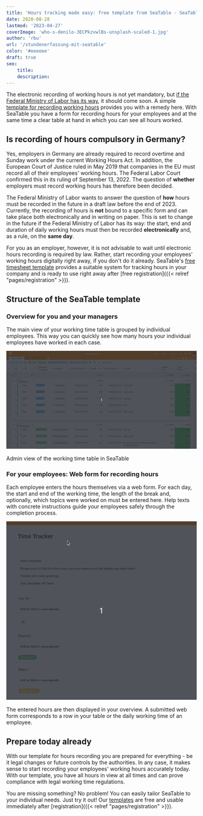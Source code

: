 ```yaml
---
title: 'Hours tracking made easy: free template from SeaTable - SeaTable'
date: 2020-08-28
lastmod: '2023-04-27'
coverImage: 'who-s-denilo-3ECPkzvwlBs-unsplash-scaled-1.jpg'
author: 'rbu'
url: '/stundenerfassung-mit-seatable'
color: '#eeeeee'
draft: true
seo:
    title:
    description:
---
```


The electronic recording of working hours is not yet mandatory, but [if the Federal Ministry of Labor has its way](https://www.tagesschau.de/wirtschaft/unternehmen/arbeitszeit-erfassung-heil-101.html), it should come soon. A simple [template for recording working hours](https://seatable.io/en/arbeitszeiterfassung/) provides you with a remedy here. With SeaTable you have a form for recording hours for your employees and at the same time a clear table at hand in which you can see all hours worked.

## Is recording of hours compulsory in Germany?

Yes, employers in Germany are already required to record overtime and Sunday work under the current Working Hours Act. In addition, the European Court of Justice ruled in May 2019 that companies in the EU must record all of their employees' working hours. The Federal Labor Court confirmed this in its ruling of September 13, 2022. The question of **whether** employers must record working hours has therefore been decided.

The Federal Ministry of Labor wants to answer the question of **how** hours must be recorded in the future in a draft law before the end of 2023. Currently, the recording of hours is **not** bound to a specific form and can take place both electronically and in writing on paper. This is set to change in the future if the Federal Ministry of Labor has its way: the start, end and duration of daily working hours must then be recorded **electronically** and, as a rule, on the **same day**.

For you as an employer, however, it is not advisable to wait until electronic hours recording is required by law. Rather, start recording your employees' working hours digitally right away, if you don't do it already. SeaTable's [free timesheet template](https://seatable.io/en/vorlage/fyp0x2y-s-ut3m-wcbpzbq/) provides a suitable system for tracking hours in your company and is ready to use right away after [free registration]({{< relref "pages/registration" >}}).

## Structure of the SeaTable template

### Overview for you and your managers

The main view of your working time table is grouped by individual employees. This way you can quickly see how many hours your individual employees have worked in each case.

![Admin view for working time recording](images/Working-Time-Admin-View.gif)

Admin view of the working time table in SeaTable

### For your employees: Web form for recording hours

Each employee enters the hours themselves via a web form. For each day, the start and end of the working time, the length of the break and, optionally, which topics were worked on must be entered here. Help texts with concrete instructions guide your employees safely through the completion process.

![Working time recording via web form in the employee app](images/Arbeitszeiterfassung.gif)

The entered hours are then displayed in your overview. A submitted web form corresponds to a row in your table or the daily working time of an employee.

## Prepare today already

With our template for hours recording you are prepared for everything - be it legal changes or future controls by the authorities. In any case, it makes sense to start recording your employees' working hours accurately today. With our template, you have all hours in view at all times and can prove compliance with legal working time regulations.

You are missing something? No problem! You can easily tailor SeaTable to your individual needs. Just try it out! Our [templates](https://seatable.io/en/vorlagen/) are free and usable immediately after [registration]({{< relref "pages/registration" >}}).
